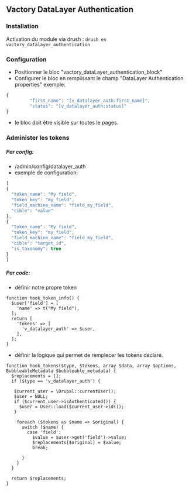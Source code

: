 
## Vactory DataLayer Authentication



### Installation

Activation du module via drush :  `drush en vactory_datalayer_authentication`

### Configuration

- Positionner le bloc "vactory_dataLayer_authentication_block"
- Configurer le bloc en remplissant le champ "DataLayer Authentication properties" 
exemple: 
```javascript
{
         "first_name": "[v_datalayer_auth:first_name]",
         "status": "[v_datalayer_auth:status]"
}
```
- le bloc doit être visible sur toutes le pages.

### Administer les tokens

##### Par config:

- /admin/config/datalayer_auth
- exemple de configuration:

```javascript
[
{
  "token_name": "My field",
  "token_key": "my_field",
  "field_machine_name": "field_my_field",
  "cible": "value"
},
{
  "token_name": "My field",
  "token_key": "my_field",
  "field_machine_name": "field_my_field",
  "cible": "target_id",
  "is_taxonomy": true
}
] 
```

##### Par code:

- définir notre propre token

```
function hook_token_info() {
  $user['field'] = [
    'name' => t("My field"),
  ];
  return [
    'tokens' => [
      'v_datalayer_auth' => $user,
    ],
  ];
}
```


- définir la logique qui permet de remplecer les tokens déclaré.

```
function hook_tokens($type, $tokens, array $data, array $options, BubbleableMetadata $bubbleable_metadata) {
  $replacements = [];
  if ($type == 'v_datalayer_auth') {
    
   $current_user = \Drupal::currentUser();
   $user = NULL;
   if ($current_user->isAuthenticated()) {
     $user = User::load($current_user->id());
   }

    foreach ($tokens as $name => $original) {
      switch ($name) {
        case 'field':
          $value = $user->get('field')->value;
          $replacements[$original] = $value;
          break;

      }
    }
  }

  return $replacements;
}
```
